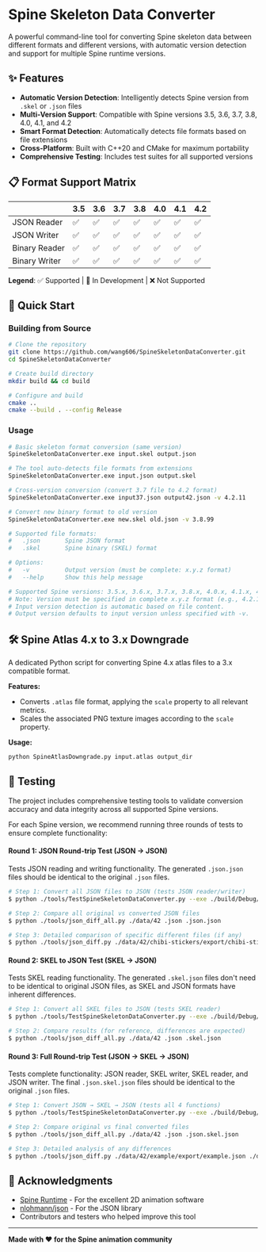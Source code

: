 # Spine Skeleton Data Converter

A powerful command-line tool for converting Spine skeleton data between different formats and different versions, with automatic version detection and support for multiple Spine runtime versions.

## ✨ Features

- **Automatic Version Detection**: Intelligently detects Spine version from `.skel` or `.json` files
- **Multi-Version Support**: Compatible with Spine versions 3.5, 3.6, 3.7, 3.8, 4.0, 4.1, and 4.2
- **Smart Format Detection**: Automatically detects file formats based on file extensions
- **Cross-Platform**: Built with C++20 and CMake for maximum portability
- **Comprehensive Testing**: Includes test suites for all supported versions

## 📋 Format Support Matrix

|           | 3.5 | 3.6 | 3.7 | 3.8 | 4.0 | 4.1 | 4.2 |
| --------- | --- | --- | --- | --- | --- | --- | --- |
| JSON Reader | ✅ | ✅ | ✅ | ✅ | ✅ | ✅ | ✅  |
| JSON Writer | ✅ | ✅ | ✅ | ✅ | ✅ | ✅ | ✅  |
| Binary Reader | ✅ | ✅ | ✅ | ✅ | ✅ | ✅ | ✅ |
| Binary Writer | ✅ | ✅ | ✅ | ✅ | ✅ | ✅ | ✅ |

**Legend**: ✅ Supported | 🚧 In Development | ❌ Not Supported

## 🚀 Quick Start

### Building from Source

```bash
# Clone the repository
git clone https://github.com/wang606/SpineSkeletonDataConverter.git
cd SpineSkeletonDataConverter

# Create build directory
mkdir build && cd build

# Configure and build
cmake ..
cmake --build . --config Release
```

### Usage

```bash
# Basic skeleton format conversion (same version)
SpineSkeletonDataConverter.exe input.skel output.json

# The tool auto-detects file formats from extensions
SpineSkeletonDataConverter.exe input.json output.skel

# Cross-version conversion (convert 3.7 file to 4.2 format)
SpineSkeletonDataConverter.exe input37.json output42.json -v 4.2.11

# Convert new binary format to old version
SpineSkeletonDataConverter.exe new.skel old.json -v 3.8.99

# Supported file formats:
#   .json       Spine JSON format
#   .skel       Spine binary (SKEL) format

# Options:
#   -v          Output version (must be complete: x.y.z format)
#   --help      Show this help message

# Supported Spine versions: 3.5.x, 3.6.x, 3.7.x, 3.8.x, 4.0.x, 4.1.x, 4.2.x
# Note: Version must be specified in complete x.y.z format (e.g., 4.2.11, not 4.2)
# Input version detection is automatic based on file content.
# Output version defaults to input version unless specified with -v.
```

## 🛠️ Spine Atlas 4.x to 3.x Downgrade

A dedicated Python script for converting Spine 4.x atlas files to a 3.x compatible format.

**Features:**

- Converts `.atlas` file format, applying the `scale` property to all relevant metrics.
- Scales the associated PNG texture images according to the `scale` property.

**Usage:**
```bash
python SpineAtlasDowngrade.py input.atlas output_dir
```

## 🧪 Testing

The project includes comprehensive testing tools to validate conversion accuracy and data integrity across all supported Spine versions.

For each Spine version, we recommend running three rounds of tests to ensure complete functionality:

#### Round 1: JSON Round-trip Test (JSON → JSON)
Tests JSON reading and writing functionality. The generated `.json.json` files should be identical to the original `.json` files.

```bash
# Step 1: Convert all JSON files to JSON (tests JSON reader/writer)
$ python ./tools/TestSpineSkeletonDataConverter.py --exe ./build/Debug/SpineSkeletonDataConverter.exe ./data/42 .json .json

# Step 2: Compare all original vs converted JSON files
$ python ./tools/json_diff_all.py ./data/42 .json .json.json

# Step 3: Detailed comparison of specific different files (if any)
$ python ./tools/json_diff.py ./data/42/chibi-stickers/export/chibi-stickers.json ./data/42/chibi-stickers/export/chibi-stickers.json.json
```

#### Round 2: SKEL to JSON Test (SKEL → JSON)
Tests SKEL reading functionality. The generated `.skel.json` files don't need to be identical to original JSON files, as SKEL and JSON formats have inherent differences.

```bash
# Step 1: Convert all SKEL files to JSON (tests SKEL reader)
$ python ./tools/TestSpineSkeletonDataConverter.py --exe ./build/Debug/SpineSkeletonDataConverter.exe ./data/42 .skel .json

# Step 2: Compare results (for reference, differences are expected)
$ python ./tools/json_diff_all.py ./data/42 .json .skel.json
```

#### Round 3: Full Round-trip Test (JSON → SKEL → JSON)
Tests complete functionality: JSON reader, SKEL writer, SKEL reader, and JSON writer. The final `.json.skel.json` files should be identical to the original `.json` files.

```bash
# Step 1: Convert JSON → SKEL → JSON (tests all 4 functions)
$ python ./tools/TestSpineSkeletonDataConverter.py --exe ./build/Debug/SpineSkeletonDataConverter.exe ./data/42 .json .skel.json

# Step 2: Compare original vs final converted files
$ python ./tools/json_diff_all.py ./data/42 .json .json.skel.json

# Step 3: Detailed analysis of any differences
$ python ./tools/json_diff.py ./data/42/example/export/example.json ./data/42/example/export/example.json.skel.json
```

## 🙏 Acknowledgments

- [Spine Runtime](http://esotericsoftware.com/) - For the excellent 2D animation software
- [nlohmann/json](https://github.com/nlohmann/json) - For the JSON library
- Contributors and testers who helped improve this tool

---

**Made with ❤️ for the Spine animation community**


